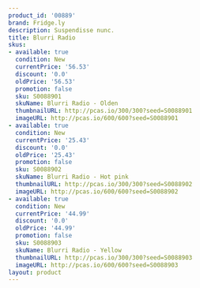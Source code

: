 ```yaml
---
product_id: '00889'
brand: Fridge.ly
description: Suspendisse nunc.
title: Blurri Radio
skus:
- available: true
  condition: New
  currentPrice: '56.53'
  discount: '0.0'
  oldPrice: '56.53'
  promotion: false
  sku: S0088901
  skuName: Blurri Radio - Olden
  thumbnailURL: http://pcas.io/300/300?seed=S0088901
  imageURL: http://pcas.io/600/600?seed=S0088901
- available: true
  condition: New
  currentPrice: '25.43'
  discount: '0.0'
  oldPrice: '25.43'
  promotion: false
  sku: S0088902
  skuName: Blurri Radio - Hot pink
  thumbnailURL: http://pcas.io/300/300?seed=S0088902
  imageURL: http://pcas.io/600/600?seed=S0088902
- available: true
  condition: New
  currentPrice: '44.99'
  discount: '0.0'
  oldPrice: '44.99'
  promotion: false
  sku: S0088903
  skuName: Blurri Radio - Yellow
  thumbnailURL: http://pcas.io/300/300?seed=S0088903
  imageURL: http://pcas.io/600/600?seed=S0088903
layout: product
---
```

